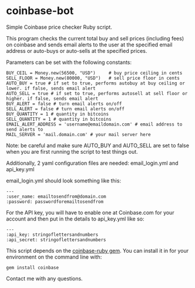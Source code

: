 coinbase-bot
============

Simple Coinbase price checker Ruby script. 

This program checks the current total buy and sell prices (including fees) on coinbase and sends email alerts to the user at the specified email address or auto-buys or auto-sells at the specified prices.

Parameters can be set with the following constants:

```
BUY_CEIL = Money.new(56500, "USD")     # buy price ceiling in cents
SELL_FLOOR = Money.new(80000, "USD")   # sell price floor in cents
AUTO_BUY = true # if set to true, performs autobuy at buy ceiling or lower. if false, sends email alert
AUTO_SELL = true # if set to true, performs autosell at sell floor or higher. if false, sends email alert
BUY_ALERT = false # turn email alerts on/off
SELL_ALERT = false # turn email alerts on/off
BUY_QUANTITY = 1 # quantity in bitcoins
SELL_QUANTITY = 1 # quantity in bitcoins
EMAIL_ALERT_ADDRESS = 'username@emaildomain.com' # email address to send alerts to
MAIL_SERVER = 'mail.domain.com' # your mail server here 
```

Note: be careful and make sure AUTO_BUY and AUTO_SELL are set to false when you are first running the script to test things out.

Additionally, 2 yaml configuration files are needed:
email_login.yml and api_key.yml

email_login.yml should look something like this:

```
---
:user_name: emailtosendfrom@domain.com
:password: passwordforemailtosendfrom
```

For the API key, you will have to enable one at Coinbase.com for your account and then put in the details to api_key.yml like so:
```
---
:api_key: stringoflettersandnumbers
:api_secret: stringoflettersandnumbers
```

This script depends on the <a href="https://github.com/coinbase/coinbase-ruby">coinbase-ruby gem</a>. You can install it in for your environment on the command line with:

```
gem install coinbase
```

Contact me with any questions.
